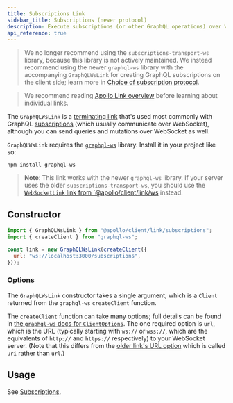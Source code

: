 ```yaml
---
title: Subscriptions Link
sidebar_title: Subscriptions (newer protocol)
description: Execute subscriptions (or other GraphQL operations) over WebSocket with the `graphql-ws` library
api_reference: true
---
```


> We no longer recommend using the `subscriptions-transport-ws` library, because this library is not actively maintained. We instead recommend using the newer `graphql-ws` library with the accompanying `GraphQLWsLink` for creating GraphQL subscriptions on the client side; learn more in [Choice of subscription protocol](../../data/subscriptions/#choice-of-subscription-protocol).

> We recommend reading [Apollo Link overview](./introduction/) before learning about individual links.

The `GraphQLWsLink` is a [terminating link](./introduction/#the-terminating-link) that's used most commonly with GraphQL [subscriptions](../../data/subscriptions/) (which usually communicate over WebSocket), although you can send queries and mutations over WebSocket as well.

`GraphQLWsLink` requires the [`graphql-ws`](https://www.npmjs.com/package/graphql-ws) library. Install it in your project like so:

```shell
npm install graphql-ws
```

> **Note**: This link works with the newer `graphql-ws` library. If your server uses the older `subscriptions-transport-ws`, you should use the [`WebSocketLink` link from `@apollo/client/link/ws](./apollo-link-ws) instead.

## Constructor

```js
import { GraphQLWsLink } from "@apollo/client/link/subscriptions";
import { createClient } from "graphql-ws";

const link = new GraphQLWsLink(createClient({
  url: "ws://localhost:3000/subscriptions",
}));
```

### Options

The `GraphQLWsLink` constructor takes a single argument, which is a `Client` returned from the `graphql-ws` `createClient` function.

The `createClient` function can take many options; full details can be found in [the `graphql-ws` docs for `ClientOptions`](https://github.com/enisdenjo/graphql-ws/blob/master/docs/interfaces/client.ClientOptions.md). The one required option is `url`, which is the URL (typically starting with `ws://` or `wss://`, which are the equivalents of `http://` and `https://` respectively) to your WebSocket server. (Note that this differs from the [older link's URL option](./apollo-link-ws) which is called `uri` rather than `url`.)

## Usage

See [Subscriptions](../../data/subscriptions/).
